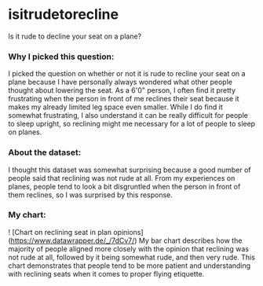 # isitrudetorecline
Is it rude to decline your seat on a plane?

### Why I picked this question:
I picked the question on whether or not it is rude to recline your seat on a plane because I have personally always wondered what other people thought about lowering the seat. As a 6'0" person, I often find it pretty frustrating when the person in front of me reclines their seat because it makes my already limited leg space even smaller. While I do find it somewhat frustrating, I also understand it can be really difficult for people to sleep upright, so reclining might me necessary for a lot of people to sleep on planes. 

### About the dataset:
I thought this dataset was somewhat surprising because a good number of people said that reclining was not rude at all. From my experiences on planes, people tend to look a bit disgruntled when the person in front of them reclines, so I was surprised by this response. 

### My chart:
! [Chart on reclining seat in plan opinions] (https://www.datawrapper.de/_/7dCv7/)
My bar chart describes how the majority of people aligned more closely with the opinion that reclining was not rude at all, followed by it being somewhat rude, and then very rude. This chart demonstrates that people tend to be more patient and understanding with reclining seats when it comes to proper flying etiquette. 
